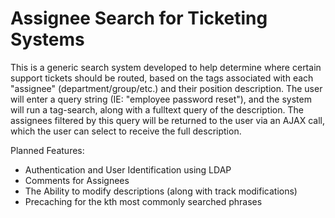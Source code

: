 # Assignee Search for Ticketing Systems

This is a generic search system developed to help determine where certain support tickets should be routed, based on the tags associated with each "assignee" (department/group/etc.) and their position description. The user will enter a query string (IE: "employee password reset"), and the system will run a tag-search, along with a fulltext query of the description. The assignees filtered by this query will be returned to the user via an AJAX call, which the user can select to receive the full description.

Planned Features:
  *	Authentication and User Identification using LDAP
  *	Comments for Assignees
  *	The Ability to modify descriptions (along with track modifications)
  *	Precaching for the kth most commonly searched phrases